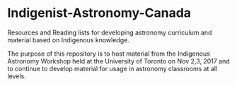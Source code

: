 # Indigenist-Astronomy-Canada
Resources and Reading lists for developing astronomy curriculum and material based on Indigenous knowledge.

The purpose of this repository is to host material from the Indigenous Astronomy Workshop held at the University of Toronto on Nov 2,3, 2017 and to continue to develop material for usage in astronomy classrooms at all levels.

